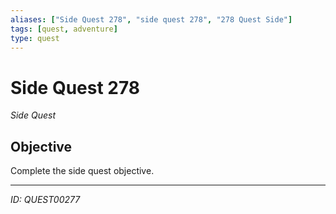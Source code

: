 ```yaml
---
aliases: ["Side Quest 278", "side quest 278", "278 Quest Side"]
tags: [quest, adventure]
type: quest
---
```


# Side Quest 278

*Side Quest*

## Objective
Complete the side quest objective.

---
*ID: QUEST00277*